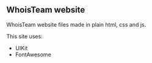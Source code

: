## WhoisTeam website

WhoisTeam website files made in plain html, css and js.

This site uses:

- UIKit
- FontAwesome

